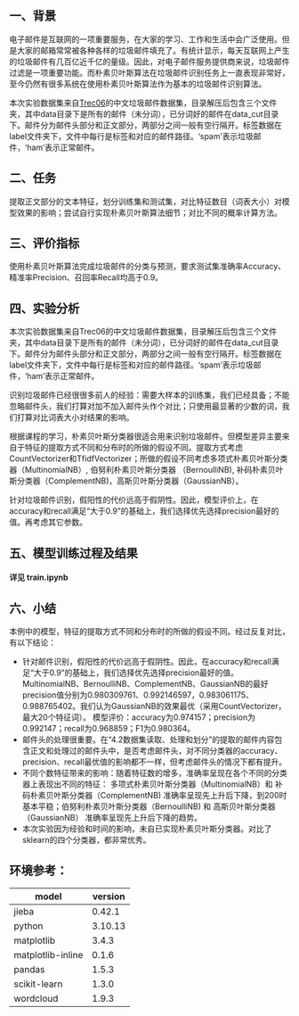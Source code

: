 ## 一、背景
电子邮件是互联网的一项重要服务，在大家的学习、工作和生活中会广泛使用。但是大家的邮箱常常被各种各样的垃圾邮件填充了。有统计显示，每天互联网上产生的垃圾邮件有几百亿近千亿的量级。因此，对电子邮件服务提供商来说，垃圾邮件过滤是一项重要功能。而朴素贝叶斯算法在垃圾邮件识别任务上一直表现非常好，至今仍然有很多系统在使用朴素贝叶斯算法作为基本的垃圾邮件识别算法。

本次实验数据集来自[Trec06](https://plg.uwaterloo.ca/cgi-bin/cgiwrap/gvcormac/foo06)的中文垃圾邮件数据集，目录解压后包含三个文件夹，其中data目录下是所有的邮件（未分词），已分词好的邮件在data_cut目录下。邮件分为邮件头部分和正文部分，两部分之间一般有空行隔开。标签数据在label文件夹下，文件中每行是标签和对应的邮件路径。‘spam’表示垃圾邮件，‘ham’表示正常邮件。

## 二、任务
提取正文部分的文本特征，划分训练集和测试集，对比特征数目（词表大小）对模型效果的影响；尝试自行实现朴素贝叶斯算法细节；对比不同的概率计算方法。


## 三、评价指标
使用朴素贝叶斯算法完成垃圾邮件的分类与预测，要求测试集准确率Accuracy、精准率Precision、召回率Recall均高于0.9。



## 四、实验分析
本次实验数据集来自Trec06的中文垃圾邮件数据集，目录解压后包含三个文件夹，其中data目录下是所有的邮件（未分词），已分词好的邮件在data_cut目录下。邮件分为邮件头部分和正文部分，两部分之间一般有空行隔开。标签数据在label文件夹下，文件中每行是标签和对应的邮件路径。‘spam’表示垃圾邮件，‘ham’表示正常邮件。

识别垃圾邮件已经很很多前人的经验：需要大样本的训练集，我们已经具备；不能忽略邮件头，我们打算对加不加入邮件头作个对比；只使用最显著的少数的词，我们打算对比词表大小对结果的影响。

根据课程的学习，朴素贝叶斯分类器很适合用来识别垃圾邮件。但模型差异主要来自于特征的提取方式不同和分布时的所做的假设不同。提取方式考虑CountVectorizer和TfidfVectorizer；所做的假设不同考虑多项式朴素贝叶斯分类器（MultinomialNB）, 伯努利朴素贝叶斯分类器
（BernoulliNB), 补码朴素贝叶斯分类器（ComplementNB)，高斯贝叶斯分类器（GaussianNB）。

针对垃圾邮件识别，假阳性的代价远高于假阴性。因此，模型评价上，在accuracy和recall满足“大于0.9”的基础上，我们选择优先选择precision最好的值。再考虑其它参数。


## 五、模型训练过程及结果
####  详见 train.ipynb

## 六、小结
本例中的模型，特征的提取方式不同和分布时的所做的假设不同。经过反复对比，有以下结论：
* 针对邮件识别，假阳性的代价远高于假阴性。因此，在accuracy和recall满足“大于0.9”的基础上，我们选择优先选择precision最好的值。MultinomialNB、BernoulliNB、ComplementNB、GaussianNB的最好precision值分别为0.980309761、0.992146597，0.983061175、0.988765402。我们认为GaussianNB的效果最优（采用CountVectorizer，最大20个特征词）。 模型评价：accuracy为0.974157；precision为0.992147；recall为0.968859；F1为0.980364。
* 邮件头的处理很重要。在“4.2数据集读取、处理和划分”的提取的邮件内容包含正文和处理过的邮件头中，是否考虑邮件头，对不同分类器的accuracy、precision、recall最优值的影响都不一样，但考虑邮件头的情况下都有提升。
* 不同个数特征带来的影响：随着特征数的增多，准确率呈现在各个不同的分类器上表现出不同的特征： 多项式朴素贝叶斯分类器（MultinomialNB）和 补码朴素贝叶斯分类器（ComplementNB) 准确率呈现先上升后下降，到200时基本平稳；伯努利朴素贝叶斯分类器（BernoulliNB) 和 高斯贝叶斯分类器（GaussianNB） 准确率呈现先上升后下降的趋势。
* 本次实验因为经验和时间的影响，未自已实现朴素贝叶斯分类器。对比了sklearn的四个分类器，都非常优秀。


## 环境参考：

| model | version |
|----------|----------|
| jieba                     | 0.42.1 |
| python                    | 3.10.13 |
| matplotlib                | 3.4.3 |
| matplotlib-inline         | 0.1.6 |
| pandas                    | 1.5.3 |
| scikit-learn              | 1.3.0 |
| wordcloud                 | 1.9.3 |